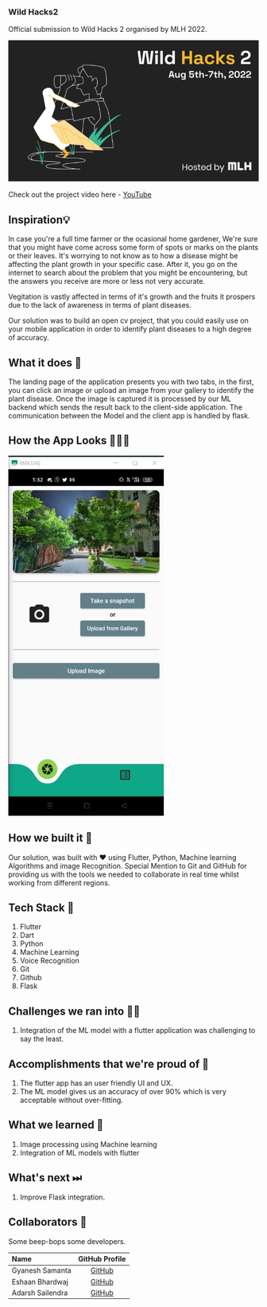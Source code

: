 ### Wild Hacks2

Official submission to Wild Hacks 2 organised by MLH 2022. 

![Hackathon-Poster](Repository-Assests/Cover.png)

Check out the project video here - [YouTube]()

## Inspiration💡

In case you're a full time farmer or the ocasional home gardener, We're sure that you might have come across some form of spots or marks on the plants or their leaves. It's worrying to not know as to how a disease might be affecting the plant growth in your specific case. After it, you go on the internet to search about the problem that you might be encountering, but the answers you receive are more or less not very accurate. 

Vegitation is vastly affected in terms of it's growth and the fruits it prospers due to the lack of awareness in terms of plant diseases. 

Our solution was to build an open cv project, that you could easily use on your mobile application in order to identify plant diseases to a high degree of accuracy. 

## What it does 🧭

The landing page of the application presents you with two tabs, in the first, you can click an image or upload an image from your gallery to identify the plant disease. Once the image is captured it is processed by our ML backend which sends the result back to the client-side application. The communication between the Model and the client app is handled by flask. 


## How the App Looks 🤜🔥🤛

![Mobile-app](Repository-Assests/mobile-app.png)

## How we built it 🔧

Our solution, was built with ❤️ using Flutter, Python, Machine learning Algorithms and image Recognition. Special Mention to Git and GitHub for providing us with the tools we needed to collaborate in real time whilst working from different regions. 

## Tech Stack 🔨
1. Flutter
2. Dart
3. Python
4. Machine Learning
5. Voice Recognition
6. Git
7. Github
8. Flask

## Challenges we ran into 🏃‍♂️

1. Integration of the ML model with a flutter application was challenging to say the least. 

## Accomplishments that we're proud of 🏅
1. The flutter app has an user friendly UI and UX.
2. The ML model gives us an accuracy of over 90% which is very acceptable without over-fitting.

## What we learned 🧠
1. Image processing using Machine learning
2. Integration of ML models with flutter
## What's next ⏭
 1. Improve Flask integration.

## Collaborators 🤖

Some beep-bops some developers. 

| Name      | GitHub Profile     |
| :------------- | :----------: |
|  Gyanesh Samanta   | [GitHub](https://www.github.com/gyanesh-samanta-123) |
|  Eshaan Bhardwaj   | [GitHub](https://github.com/Eshaan-B) |
|  Adarsh Sailendra   | [GitHub](https://github.com/Adarsh-gif-crypt) |








